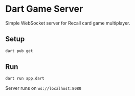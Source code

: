 # Dart Game Server

Simple WebSocket server for Recall card game multiplayer.

## Setup

```bash
dart pub get
```

## Run

```bash
dart run app.dart
```

Server runs on `ws://localhost:8080`
